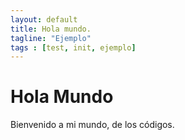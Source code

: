 ```yaml
---
layout: default
title: Hola mundo.
tagline: "Ejemplo"
tags : [test, init, ejemplo]
---
```


# Hola Mundo

Bienvenido a mi mundo, de los códigos.